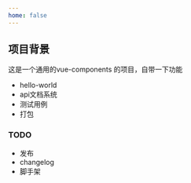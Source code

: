 ```yaml
---
home: false
---
```


## 项目背景

这是一个通用的vue-components 的项目，自带一下功能

+ hello-world
+ api文档系统
+ 测试用例
+ 打包

### TODO

+ 发布
+ changelog
+ 脚手架
